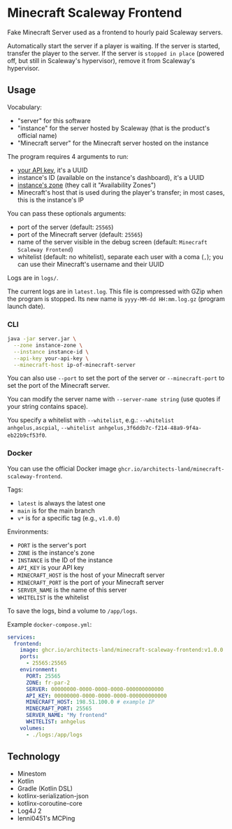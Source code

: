 # Minecraft Scaleway Frontend

Fake Minecraft Server used as a frontend to hourly paid Scaleway servers.

Automatically start the server if a player is waiting.
If the server is started, transfer the player to the server.
If the server is `stopped in place` (powered off, but still in Scaleway's hypervisor), remove it from Scaleway's hypervisor.

## Usage

Vocabulary:
- "server" for this software
- "instance" for the server hosted by Scaleway (that is the product's official name)
- "Minecraft server" for the Minecraft server hosted on the instance 

The program requires 4 arguments to run:
- [your API key](https://www.scaleway.com/en/docs/iam/how-to/create-api-keys/), it's a UUID
- instance's ID (available on the instance's dashboard), it's a UUID
- [instance's zone](https://www.scaleway.com/en/docs/instances/concepts/#availability-zone) (they call it "Availability Zones")
- Minecraft's host that is used during the player's transfer; in most cases, this is the instance's IP

You can pass these optionals arguments:
- port of the server (default: `25565`)
- port of the Minecraft server (default: `25565`)
- name of the server visible in the debug screen (default: `Minecraft Scaleway Frontend`)
- whitelist (default: no whitelist), separate each user with a coma (`,`); you can use their Minecraft's username and their UUID

Logs are in `logs/`.

The current logs are in `latest.log`.
This file is compressed with GZip when the program is stopped.
Its new name is `yyyy-MM-dd HH:mm.log.gz` (program launch date).

### CLI
```bash
java -jar server.jar \
  --zone instance-zone \
  --instance instance-id \
  --api-key your-api-key \
  --minecraft-host ip-of-minecraft-server
```

You can also use `--port` to set the port of the server or `--minecraft-port` to set the port
of the Minecraft server.

You can modify the server name with `--server-name string` (use quotes if your string contains space).

You specify a whitelist with `--whitelist`, e.g.: `--whitelist anhgelus,ascpial`, 
`--whitelist anhgelus,3f6ddb7c-f214-48a9-9f4a-eb22b9cf53f0`.

### Docker

You can use the official Docker image `ghcr.io/architects-land/minecraft-scaleway-frontend`.

Tags:
- `latest` is always the latest one
- `main` is for the main branch
- `v*` is for a specific tag (e.g., `v1.0.0`)

Environments:
- `PORT` is the server's port
- `ZONE` is the instance's zone
- `INSTANCE` is the ID of the instance
- `API_KEY` is your API key
- `MINECRAFT_HOST` is the host of your Minecraft server
- `MINECRAFT_PORT` is the port of your Minecraft server
- `SERVER_NAME` is the name of this server
- `WHITELIST` is the whitelist

To save the logs, bind a volume to `/app/logs`.

Example `docker-compose.yml`:
```yml
services:
  frontend:
    image: ghcr.io/architects-land/minecraft-scaleway-frontend:v1.0.0
    ports:
      - 25565:25565
    environment:
      PORT: 25565
      ZONE: fr-par-2
      SERVER: 00000000-0000-0000-0000-000000000000
      API_KEY: 00000000-0000-0000-0000-000000000000
      MINECRAFT_HOST: 198.51.100.0 # example IP
      MINECRAFT_PORT: 25565
      SERVER_NAME: "My frontend"
      WHITELIST: anhgelus
    volumes:
      - ./logs:/app/logs
```

## Technology

- Minestom
- Kotlin
- Gradle (Kotlin DSL)
- kotlinx-serialization-json
- kotlinx-coroutine-core
- Log4J 2
- lenni0451's MCPing